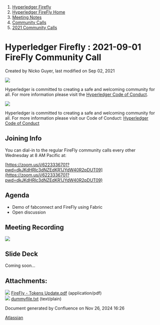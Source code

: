 1. [Hyperledger Firefly](index.html)
2. [Hyperledger FireFly Home](Hyperledger-FireFly-Home_20152345.html)
3. [Meeting Notes](Meeting-Notes_20156412.html)
4. [Community Calls](Community-Calls_20154671.html)
5. [2021 Community Calls](2021-Community-Calls_20156413.html)

# Hyperledger Firefly : 2021-09-01 FireFly Community Call

Created by Nicko Guyer, last modified on Sep 02, 2021

![](https://wiki.hyperledger.org/download/attachments/2392771/welcome.png?version=2&modificationDate=1572450107000&api=v2)

Hyperledger is committed to creating a safe and welcoming community for all. For more information please visit the [Hyperledger Code of Conduct](https://lf-hyperledger.atlassian.net/wiki/spaces/HYP/pages/19595281/Hyperledger+Code+of+Conduct).

![](https://wiki.hyperledger.org/download/attachments/29034696/Antitrustnotice.png?version=1&modificationDate=1581695654000&api=v2)

Hyperledger is committed to creating a safe and welcoming community for all. For more information please visit our Code of Conduct: [Hyperledger Code of Conduct](https://lf-hyperledger.atlassian.net/wiki/spaces/HYP/pages/19595281/Hyperledger+Code+of+Conduct)

## Joining Info

You can dial-in to the regular FireFly community calls every other Wednesday at 8 AM Pacific at:

[https://zoom.us/j/6223336701?pwd=dkJKdHRlc3dNZEdKR1JYdW40R2pDUT09](https://zoom.us/j/6223336701?pwd=dkJKdHRlc3dNZEdKR1JYdW40R2pDUT09)

## Agenda

- Demo of fabconnect and FireFly using Fabric
- Open discussion

## Meeting Recording

![](plugins/servlet/confluence/placeholder/unknown-attachment)

## Slide Deck

Coming soon...

## Attachments:

![](images/icons/bullet_blue.gif) [FireFly - Tokens Update.pdf](attachments/20154739/20156463.pdf) (application/pdf)  
![](images/icons/bullet_blue.gif) [dummyfile.txt](attachments/20154739/20156469.txt) (text/plain)

Document generated by Confluence on Nov 26, 2024 16:26

[Atlassian](http://www.atlassian.com/)

